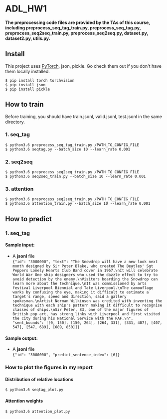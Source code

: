 # ADL_HW1

**The preprocessing code files are provided by the TAs of this course, including preprocess_seq_tag_train.py, preprocess_seq_tag.py, preprocess_seq2seq_train.py, preprocess_seq2seq.py, dataset.py, dataset2.py, utils.py.**

## Install
This project uses [PyTorch](https://pytorch.org/), json, pickle. Go check them out if you don't have them locally installed.

``$ pip install torch torchvision``  
``$ pip install json``  
``$ pip install pickle``  

## How to train
Before training, you should have train.jsonl, valid.jsonl, test.jsonl in the same directory.
### 1. seq_tag
``$ python3.6 preprocess_seq_tag_train.py /PATH_TO_CONFIG_FILE``  
``$ python3.6 seqtag.py --batch_size 10 --learn_rate 0.001``  
### 2. seq2seq
``$ python3.6 preprocess_seq2seq_train.py /PATH_TO_CONFIG_FILE``  
``$ python3.6 seq2seq_train.py --batch_size 10 --learn_rate 0.001``  

### 3. attention
``$ python3.6 preprocess_seq2seq_train.py /PATH_TO_CONFIG_FILE``  
``$ python3.6 attention_train.py --batch_size 10 --learn_rate 0.001``  

## How to predict
### 1. seq_tag
#### Sample input:
- A **jsonl** file  
``{"id": "3000000", "text": "The Snowdrop will have a new look next month designed by Sir Peter Blake, who created The Beatles' Sgt Peppers Lonely Hearts Club Band cover in 1967.\nIt will celebrate World War One ship designers who used the dazzle effect to try to avoid detection by the enemy.\nVisitors boarding the Snowdrop can learn more about the technique.\nIt was commissioned by arts festival Liverpool Biennial and Tate Liverpool.\nThe camouflage works by confusing the eye, making it difficult to estimate a target's range, speed and direction, said a gallery spokesman.\nArtist Norman Wilkinson was credited with inventing the technique with each ship's pattern making it difficult to recognise classes of ships.\nSir Peter, 83, one of the major figures of British pop art, has strong links with Liverpool and first visited the city during his National Service with the RAF.\n", "sent_bounds": [[0, 150], [150, 264], [264, 331], [331, 407], [407, 547], [547, 689], [689, 850]]}``

#### Sample output:
- A **jsonl** file  
``{"id": "3000000", "predict_sentence_index": [6]}``

### How to plot the figures in my report
#### Distribution of relative locations
``$ python3.6 seqtag_plot.py``  

#### Attention weights
``$ python3.6 attention_plot.py``  